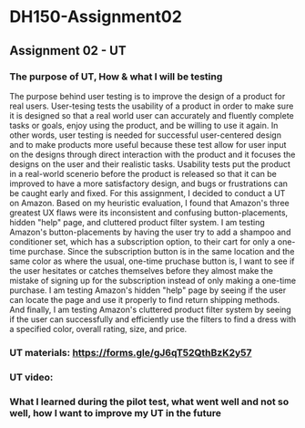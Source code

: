 # DH150-Assignment02

## Assignment 02 - UT

### The purpose of UT, How & what I will be testing
The purpose behind user testing is to improve the design of a product for real users. 
User-tesing tests the usability of a product in order to make sure it is designed so that a real world user 
can accurately and fluently complete tasks or goals, enjoy using the product, and be willing to use it again.
In other words, user testing is needed for successful user-centered design and to make products more useful 
because these test allow for user input on the designs through direct interaction with the product and it focuses 
the designs on the user and their realistic tasks. Usability tests put the product in a real-world scenerio before
the product is released so that it can be improved to have a more satisfactory design, and bugs or frustrations can 
be caught early and fixed. For this assignment, I decided to conduct a UT on Amazon. Based on my heuristic evaluation,
I found that Amazon's three greatest UX flaws were its inconsistent and confusing button-placements,
hidden "help" page, and cluttered product filter system. I am testing Amazon's button-placements by having the 
user try to add a shampoo and conditioner set, which has a subscription option, to their cart for only a one-time purchase. 
Since the subscription button is in the same location and the same color as where the usual, one-time pruchase button is, 
I want to see if the user hesitates or catches themselves before they almost make the mistake of signing up for the
subscription instead of only making a one-time purchase. I am testing Amazon's hidden "help" page by seeing if the user 
can locate the page and use it properly to find return shipping methods. And finally, I am testing Amazon's 
cluttered product filter system by seeing if the user can successfully and efficiently use the filters 
to find a dress with a specified color, overall rating, size, and price.

### UT materials: https://forms.gle/gJ6qT52QthBzK2y57
### UT video:
### What I learned during the pilot test, what went well and not so well, how I want to improve my UT in the future
